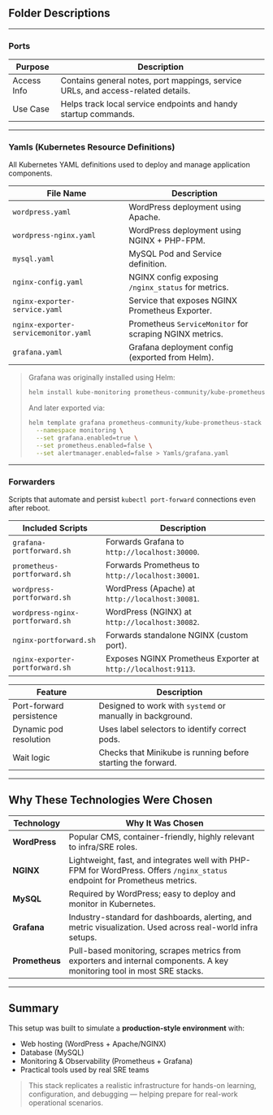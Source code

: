 ## Folder Descriptions

---

### Ports

| Purpose | Description |
|---------|-------------|
| Access Info | Contains general notes, port mappings, service URLs, and access-related details. |
| Use Case | Helps track local service endpoints and handy startup commands. |

---

### Yamls (Kubernetes Resource Definitions)

All Kubernetes YAML definitions used to deploy and manage application components.

| File Name                            | Description |
|-------------------------------------|-------------|
| `wordpress.yaml`                    | WordPress deployment using Apache. |
| `wordpress-nginx.yaml`              | WordPress deployment using NGINX + PHP-FPM. |
| `mysql.yaml`                        | MySQL Pod and Service definition. |
| `nginx-config.yaml`                 | NGINX config exposing `/nginx_status` for metrics. |
| `nginx-exporter-service.yaml`       | Service that exposes NGINX Prometheus Exporter. |
| `nginx-exporter-servicemonitor.yaml`| Prometheus `ServiceMonitor` for scraping NGINX metrics. |
| `grafana.yaml`                      | Grafana deployment config (exported from Helm). |

> Grafana was originally installed using Helm:
> ```bash
> helm install kube-monitoring prometheus-community/kube-prometheus-stack --namespace monitoring
> ```
> And later exported via:
> ```bash
> helm template grafana prometheus-community/kube-prometheus-stack \
>   --namespace monitoring \
>   --set grafana.enabled=true \
>   --set prometheus.enabled=false \
>   --set alertmanager.enabled=false > Yamls/grafana.yaml
> ```

---

### Forwarders

Scripts that automate and persist `kubectl port-forward` connections even after reboot.

| Included Scripts | Description |
|------------------|-------------|
| `grafana-portforward.sh`            | Forwards Grafana to `http://localhost:30000`. |
| `prometheus-portforward.sh`         | Forwards Prometheus to `http://localhost:30001`. |
| `wordpress-portforward.sh`          | WordPress (Apache) at `http://localhost:30081`. |
| `wordpress-nginx-portforward.sh`    | WordPress (NGINX) at `http://localhost:30082`. |
| `nginx-portforward.sh`              | Forwards standalone NGINX (custom port). |
| `nginx-exporter-portforward.sh`     | Exposes NGINX Prometheus Exporter at `http://localhost:9113`. |

| Feature | Description |
|---------|-------------|
| Port-forward persistence | Designed to work with `systemd` or manually in background. |
| Dynamic pod resolution | Uses label selectors to identify correct pods. |
| Wait logic | Checks that Minikube is running before starting the forward. |

---

## Why These Technologies Were Chosen

| Technology | Why It Was Chosen |
|------------|-------------------|
| **WordPress** | Popular CMS, container-friendly, highly relevant to infra/SRE roles. |
| **NGINX** | Lightweight, fast, and integrates well with PHP-FPM for WordPress. Offers `/nginx_status` endpoint for Prometheus metrics. |
| **MySQL** | Required by WordPress; easy to deploy and monitor in Kubernetes. |
| **Grafana** | Industry-standard for dashboards, alerting, and metric visualization. Used across real-world infra setups. |
| **Prometheus** | Pull-based monitoring, scrapes metrics from exporters and internal components. A key monitoring tool in most SRE stacks. |

---

## Summary

This setup was built to simulate a **production-style environment** with:

- Web hosting (WordPress + Apache/NGINX)  
- Database (MySQL)  
- Monitoring & Observability (Prometheus + Grafana)  
- Practical tools used by real SRE teams

> This stack replicates a realistic infrastructure for hands-on learning, configuration, and debugging — helping prepare for real-work operational scenarios.
